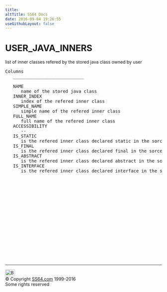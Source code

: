 ```yaml
---
title:
altTitle: SS64 Docs
date: 2016-09-04 19:26:55
useGithubLayout: false
---
```

<!-- #BeginLibraryItem "/Library/head_orad.lbi" --><!-- #EndLibraryItem --><h1>USER_JAVA_INNERS </h1><p> list of inner classes refered by the stored java class owned by user </p> 
 
<pre>Columns
   ___________________________
 
   NAME
      name of the stored java class
   INNER_INDEX
      index of the refered inner class
   SIMPLE_NAME
      simple name of the refered inner class
   FULL_NAME
      full name of the refered inner class
   ACCESSIBILITY
      --
   IS_STATIC
      is the refered inner class declared static in the sorce file
   IS_FINAL
      is the refered inner class declared final in the sorce file
   IS_ABSTRACT
      is the refered inner class declared abstract in the sorce file
   IS_INTERFACE
      is the refered inner class declared interface in the sorce file

</pre><!-- #BeginLibraryItem "/Library/foot_orad.lbi" --><p>
<!-- oracle-footer -->
<ins class="adsbygoogle" style="display:inline-block;width:300px;height:250px" data-ad-client="ca-pub-6140977852749469" data-ad-slot="4275490898"></ins>
<script>
(adsbygoogle = window.adsbygoogle || []).push({});
</script></p>
<hr>
<div id="bl" class="footer"><a href="USER_JAVA_INNERS.html#"><img src="../images/top.png" width="30" height="22" alt="Back to the Top"></a></div>
<div id="br" class="footer, tagline">© Copyright <a href="../index.html">SS64.com</a> 1999-2016<br>
Some rights reserved</div>
<!-- #EndLibraryItem -->

